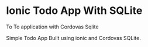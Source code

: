 Ionic Todo App With SQLite
==========

To To application with Cordovas Sqlite

Simple Todo App Built using ionic and Cordovas SQLite. 
